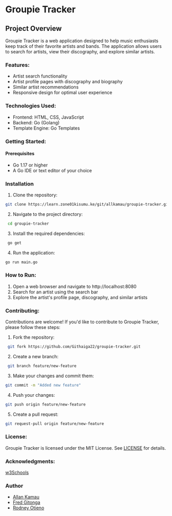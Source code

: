 # Groupie Tracker

## Project Overview
 
 Groupie Tracker is a web application designed to help music enthusiasts keep track of their favorite artists and bands. The application allows users to search for artists, view their discography, and explore similar artists.

### Features:

- Artist search functionality
- Artist profile pages with discography and biography
- Similar artist recommendations
- Responsive design for optimal user experience
### Technologies Used:

- Frontend: HTML, CSS, JavaScript
- Backend: Go (Golang)
- Template Engine: Go Templates

### Getting Started:
#### Prerequisites
- Go 1.17 or higher
- A Go IDE or text editor of your choice

### Installation
1. Clone the repository: 
```bash
git clone https://learn.zone01kisumu.ke/git/allkamau/groupie-tracker.git
```
2. Navigate to the project directory:
```bash
 cd groupie-tracker
 ```
3. Install the required dependencies:
```bash
 go get
 ```
4. Run the application: 
```bash
go run main.go
```
### How to Run:
1. Open a web browser and navigate to http://localhost:8080
2. Search for an artist using the search bar
3. Explore the artist's profile page, discography, and similar artists

### Contributing:
Contributions are welcome! If you'd like to contribute to Groupie Tracker, please follow these steps:

1. Fork the repository:
```bash
 git fork https://github.com/Githaiga22/groupie-tracker.git
 ```
2. Create a new branch:
```bash
 git branch feature/new-feature
 ```
3. Make your changes and commit them: 
```bash
git commit -m "Added new feature"
```
4. Push your changes: 
```bash
git push origin feature/new-feature
```
5. Create a pull request: 
```bash
git request-pull origin feature/new-feature
```
### License:
Groupie Tracker is licensed under the MIT License. See [LICENSE](LICENSE) for details.

### Acknowledgments:
[w3Schools](https://www.w3schools.com)

### Author
- [Allan Kamau](https://github.com/Githaiga22)
- [Fred Gitonga](https://github.com/FredMunene)
- [Rodney Otieno](https://github.com/rodneyo1)

